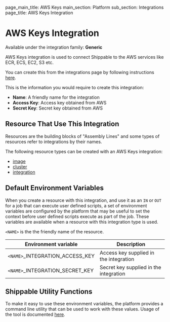 page_main_title: AWS Keys
main_section: Platform
sub_section: Integrations
page_title: AWS Keys Integration

# AWS Keys Integration

Available under the integration family: **Generic**

AWS Keys integration is used to connect Shippable to the AWS services like ECR, ECS, EC2, S3 etc.

You can create this from the integrations page by following instructions [here](/platform/management/integrations/#adding-an-account-integration).

This is the information you would require to create this integration:

* **Name**: A friendly name for the integration
* **Access Key**: Access key obtained from AWS
* **Secret Key**: Secret key obtained from AWS

## Resource That Use This Integration
Resources are the building blocks of "Assembly Lines" and some types of resources refer to integrations by their names.

The following resource types can be created with an AWS Keys integration:

* [image](/platform/workflow/resource/image)
* [cluster](/platform/workflow/resource/cluster)
* [integration](/platform/workflow/resource/integration)

## Default Environment Variables
When you create a resource with this integration, and use it as an `IN` or `OUT` for a job that can execute user defined scripts, a set of environment variables are configured by the platform that may be useful to set the context before user defined scripts execute as part of the job. These variables are available when a resource with this integration type is used.

`<NAME>` is the the friendly name of the resource.

| Environment variable						         | Description        |
| ------			 							         |----------------- |
| `<NAME>`\_INTEGRATION\_ACCESS\_KEY       | Access key supplied in the integration |
| `<NAME>`\_INTEGRATION\_SECRET\_KEY   | Secret key supplied in the integration |

## Shippable Utility Functions
To make it easy to use these environment variables, the platform provides a command line utility that can be used to work with these values. Usage of the tool is documented [here](/platform/tutorial/workflow/using-shipctl).
